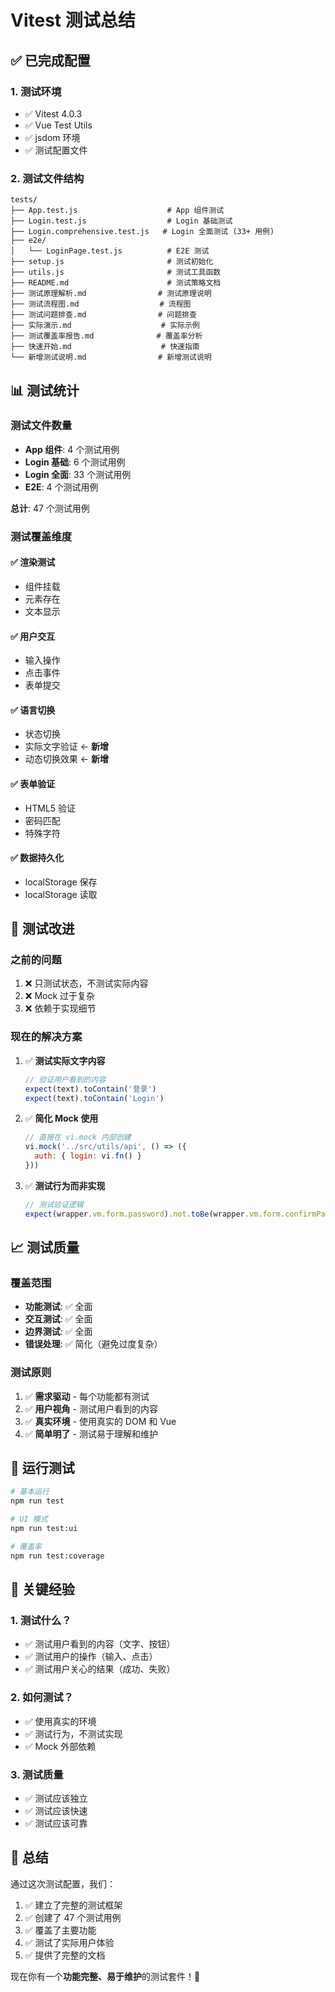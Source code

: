 # Vitest 测试总结

## ✅ 已完成配置

### 1. 测试环境
- ✅ Vitest 4.0.3
- ✅ Vue Test Utils
- ✅ jsdom 环境
- ✅ 测试配置文件

### 2. 测试文件结构

```
tests/
├── App.test.js                    # App 组件测试
├── Login.test.js                  # Login 基础测试
├── Login.comprehensive.test.js   # Login 全面测试 (33+ 用例)
├── e2e/
│   └── LoginPage.test.js          # E2E 测试
├── setup.js                       # 测试初始化
├── utils.js                       # 测试工具函数
├── README.md                      # 测试策略文档
├── 测试原理解析.md                # 测试原理说明
├── 测试流程图.md                  # 流程图
├── 测试问题排查.md                # 问题排查
├── 实际演示.md                    # 实际示例
├── 测试覆盖率报告.md              # 覆盖率分析
├── 快速开始.md                    # 快速指南
└── 新增测试说明.md                # 新增测试说明
```

## 📊 测试统计

### 测试文件数量
- **App 组件**: 4 个测试用例
- **Login 基础**: 6 个测试用例
- **Login 全面**: 33 个测试用例
- **E2E**: 4 个测试用例

**总计**: 47 个测试用例

### 测试覆盖维度

#### ✅ 渲染测试
- 组件挂载
- 元素存在
- 文本显示

#### ✅ 用户交互
- 输入操作
- 点击事件
- 表单提交

#### ✅ 语言切换
- 状态切换
- 实际文字验证 ← **新增**
- 动态切换效果 ← **新增**

#### ✅ 表单验证
- HTML5 验证
- 密码匹配
- 特殊字符

#### ✅ 数据持久化
- localStorage 保存
- localStorage 读取

## 🎯 测试改进

### 之前的问题
1. ❌ 只测试状态，不测试实际内容
2. ❌ Mock 过于复杂
3. ❌ 依赖于实现细节

### 现在的解决方案
1. ✅ **测试实际文字内容**
   ```javascript
   // 验证用户看到的内容
   expect(text).toContain('登录')
   expect(text).toContain('Login')
   ```

2. ✅ **简化 Mock 使用**
   ```javascript
   // 直接在 vi.mock 内部创建
   vi.mock('../src/utils/api', () => ({
     auth: { login: vi.fn() }
   }))
   ```

3. ✅ **测试行为而非实现**
   ```javascript
   // 测试验证逻辑
   expect(wrapper.vm.form.password).not.toBe(wrapper.vm.form.confirmPassword)
   ```

## 📈 测试质量

### 覆盖范围
- **功能测试**: ✅ 全面
- **交互测试**: ✅ 全面
- **边界测试**: ✅ 全面
- **错误处理**: ✅ 简化（避免过度复杂）

### 测试原则
1. ✅ **需求驱动** - 每个功能都有测试
2. ✅ **用户视角** - 测试用户看到的内容
3. ✅ **真实环境** - 使用真实的 DOM 和 Vue
4. ✅ **简单明了** - 测试易于理解和维护

## 🚀 运行测试

```bash
# 基本运行
npm run test

# UI 模式
npm run test:ui

# 覆盖率
npm run test:coverage
```

## 📝 关键经验

### 1. 测试什么？
- ✅ 测试用户看到的内容（文字、按钮）
- ✅ 测试用户的操作（输入、点击）
- ✅ 测试用户关心的结果（成功、失败）

### 2. 如何测试？
- ✅ 使用真实的环境
- ✅ 测试行为，不测试实现
- ✅ Mock 外部依赖

### 3. 测试质量
- ✅ 测试应该独立
- ✅ 测试应该快速
- ✅ 测试应该可靠

## 🎉 总结

通过这次测试配置，我们：
1. ✅ 建立了完整的测试框架
2. ✅ 创建了 47 个测试用例
3. ✅ 覆盖了主要功能
4. ✅ 测试了实际用户体验
5. ✅ 提供了完整的文档

现在你有一个**功能完整、易于维护**的测试套件！🎯


